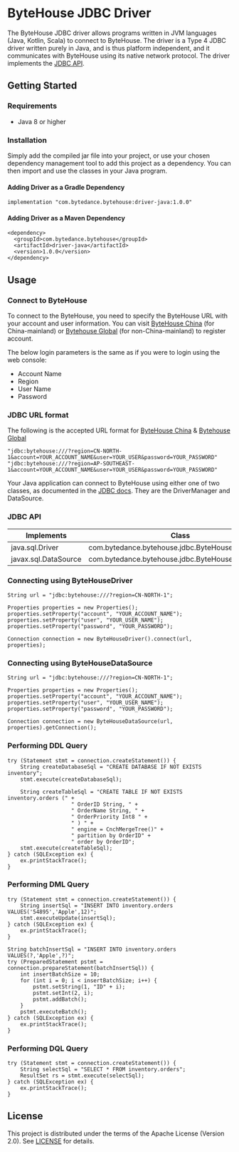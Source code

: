 
# ByteHouse JDBC Driver

The ByteHouse JDBC driver allows programs written in JVM languages (Java, Kotlin, Scala) to connect to ByteHouse.
The driver is a Type 4 JDBC driver written purely in Java, and is thus platform independent, and it communicates 
with ByteHouse using its native network protocol. The driver implements the 
<a href="https://docs.oracle.com/javase/8/docs/api/java/sql/package-summary.html">JDBC API</a>.

## Getting Started

### Requirements
- Java 8 or higher

### Installation
Simply add the compiled jar file into your project, or use your chosen dependency 
management tool to add this project as a dependency. You can then import and use the classes
in your Java program.

#### Adding Driver as a Gradle Dependency
```
implementation "com.bytedance.bytehouse:driver-java:1.0.0"
```

#### Adding Driver as a Maven Dependency
```
<dependency>
  <groupId>com.bytedance.bytehouse</groupId>
  <artifactId>driver-java</artifactId>
  <version>1.0.0</version>
</dependency>
```

## Usage

### Connect to ByteHouse

To connect to the ByteHouse, you need to specify the ByteHouse URL with your account and user information. You
can visit [ByteHouse China](bytehouse.cn) (for China-mainland) or [Bytehouse Global](bytehouse.cloud) (for
non-China-mainland) to register account.

The below login parameters is the same as if you were to login using the web console:
- Account Name
- Region
- User Name
- Password

### JDBC URL format
The following is the accepted URL format for [ByteHouse China](bytehouse.cn) & [Bytehouse Global](bytehouse.cloud)
```
"jdbc:bytehouse:///?region=CN-NORTH-1&account=YOUR_ACCOUNT_NAME&user=YOUR_USER&password=YOUR_PASSWORD"
"jdbc:bytehouse:///?region=AP-SOUTHEAST-1&account=YOUR_ACCOUNT_NAME&user=YOUR_USER&password=YOUR_PASSWORD"
```

Your Java application can connect to ByteHouse using either one of two classes, as documented in the
<a href="https://docs.oracle.com/javase/tutorial/jdbc/basics/connecting.html">JDBC docs</a>.
They are the DriverManager and DataSource.

### JDBC API
Implements           | Class
---                  | ---
java.sql.Driver      | com.bytedance.bytehouse.jdbc.ByteHouseDriver
javax.sql.DataSource | com.bytedance.bytehouse.jdbc.ByteHouseDataSource

### Connecting using ByteHouseDriver 

```
String url = "jdbc:bytehouse:///?region=CN-NORTH-1";

Properties properties = new Properties();
properties.setProperty("account", "YOUR_ACCOUNT_NAME");
properties.setProperty("user", "YOUR_USER_NAME");
properties.setProperty("password", "YOUR_PASSWORD");

Connection connection = new ByteHouseDriver().connect(url, properties);
```

### Connecting using ByteHouseDataSource

```
String url = "jdbc:bytehouse:///?region=CN-NORTH-1";

Properties properties = new Properties();
properties.setProperty("account", "YOUR_ACCOUNT_NAME");
properties.setProperty("user", "YOUR_USER_NAME");
properties.setProperty("password", "YOUR_PASSWORD");

Connection connection = new ByteHouseDataSource(url, properties).getConnection();
```

### Performing DDL Query

```
try (Statement stmt = connection.createStatement()) {
    String createDatabaseSql = "CREATE DATABASE IF NOT EXISTS inventory";
    stmt.execute(createDatabaseSql);
    
    String createTableSql = "CREATE TABLE IF NOT EXISTS inventory.orders (" +
                    " OrderID String, " +
                    " OrderName String, " +
                    " OrderPriority Int8 " +
                    " ) " +
                    " engine = CnchMergeTree()" +
                    " partition by OrderID" +
                    " order by OrderID";
    stmt.execute(createTableSql);                 
} catch (SQLException ex) {
    ex.printStackTrace();
}
```

### Performing DML Query

```
try (Statement stmt = connection.createStatement()) {
    String insertSql = "INSERT INTO inventory.orders VALUES('54895','Apple',12)";
    stmt.executeUpdate(insertSql);                 
} catch (SQLException ex) {
    ex.printStackTrace();
}
```

```
String batchInsertSql = "INSERT INTO inventory.orders VALUES(?,'Apple',?)";
try (PreparedStatement pstmt = connection.prepareStatement(batchInsertSql)) {
    int insertBatchSize = 10;
    for (int i = 0; i < insertBatchSize; i++) {
        pstmt.setString(1, "ID" + i);
        pstmt.setInt(2, i);
        pstmt.addBatch();
    }
    pstmt.executeBatch();              
} catch (SQLException ex) {
    ex.printStackTrace();
}
```

### Performing DQL Query

```
try (Statement stmt = connection.createStatement()) {
    String selectSql = "SELECT * FROM inventory.orders";
    ResultSet rs = stmt.execute(selectSql);              
} catch (SQLException ex) {
    ex.printStackTrace();
}
```

## License

This project is distributed under the terms of the Apache License (Version 2.0). See [LICENSE](LICENSE) for details.
